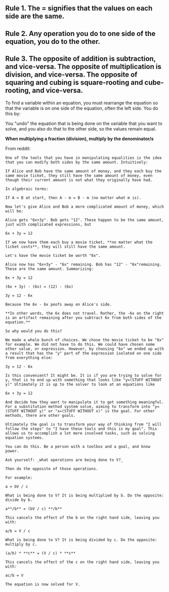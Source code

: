 ## Rule 1. The **=** signifies that the values on each side are the same.

## Rule 2. Any operation you do to one side of the equation, you do to the other.

## Rule 3. The opposite of addition is subtraction, and vice-versa. The opposite of multiplication is division, and vice-versa. The opposite of squaring and cubing is square-rooting and cube-rooting, and vice-versa.

To find a variable within an equation, you must rearrange the equation so that the variable is on one side of the equation, often the left side. You do this by:

You "undo" the equation that is being done on the variable that you want to solve, and you also do that to the other side, so the values remain equal.

**When multiplying a fraction (division), multiply by the denominator/s**


From reddit:
```
One of the tools that you have in manipulating equalities is the idea that you can modify both sides by the same amount. Intuitively:

If Alice and Bob have the same amount of money, and they each buy the same movie ticket, they still have the same amount of money, even though their current amount is not what they originally have had.

In algebraic terms:

If A = B at start, then A - m = B - m (no matter what m is).

Now let's give Alice and Bob a more complicated amount of money, which will be:

Alice gets "6x+3y". Bob gets "12". These happen to be the same amount, just with complicated expressions, but

6x + 3y = 12

If we now have them each buy a movie ticket, **no matter what the ticket costs**, they will still have the same amount.

Let's have the movie ticket be worth "6x".

Alice now has "6x+3y" - "6x" remaining. Bob has "12" - "6x"remaining. These are the same amount. Summarizing:

6x + 3y = 12

(6x + 3y) - (6x) = (12) - (6x)

3y = 12 - 6x

Because the 6x - 6x poofs away on Alice's side.

**In other words, the 6x does not travel. Rather, the -6x on the right is an artifact remaining after you subtract 6x from both sides of the equation.**

So why would you do this?

We made a whole bunch of choices. We chose the movie ticket to be "6x" for example. We did not have to do this. We could have chosen some other value, or expression. However, by choosing "6x" we ended up with a result that has the "y" part of the expression isolated on one side from everything else:

3y = 12 - 6x

Is this convenient? It might be. It is if you are trying to solve for y, that is to end up with something that looks like "y=(STUFF WITHOUT y)" Ultimately it is up to the solver to look at an equations like

6x + 3y = 12

And decide how they want to manipulate it to get something meaningful. For a substitution method system solve, aiming to transform into "y=(STUFF WITHOUT y)" or "x=(STUFF WITHOUT x)" is the goal. For other methods, there are other goals.

Ultimately the goal is to transform your way of thinking from "I will follow the steps" to "I have these tools and this is my goal". This allows us to accomplish a lot more involved tasks, such as solving equation systems.

You can do this. Be a person with a toolbox and a goal, and know power.
```

```
Ask yourself: _what operations are being done to V?_

Then do the opposite of those operations.

For example:

a = bV / c

What is being done to V? It is being multiplied by b. Do the opposite: divide by b.

a**/b** = (bV / c) **/b**

This cancels the effect of the b on the right hand side, leaving you with:

a/b = V / c

What is being done to V? It is being divided by c. Do the opposite: multiply by c.

(a/b) * **c** = (V / c) * **c**

This cancels the effect of the c on the right hand side, leaving you with:

ac/b = V

The equation is now solved for V.
```